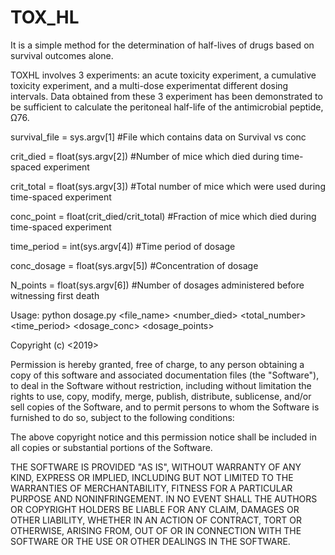 # TOX_HL
 It is a simple method for the determination of half-lives of drugs based on survival outcomes alone.
 
TOXHL involves 3 experiments: an acute toxicity experiment, a cumulative toxicity experiment, and a multi-dose experimentat different dosing intervals. Data obtained from these 3 experiment has been demonstrated to be sufficient to calculate the peritoneal half-life of the antimicrobial peptide, Ω76.

survival_file = sys.argv[1] #File which contains data on Survival vs conc

crit_died = float(sys.argv[2]) #Number of mice which died during time-spaced experiment

crit_total = float(sys.argv[3]) #Total number of mice which were used during time-spaced experiment

conc_point = float(crit_died/crit_total) #Fraction of mice which died during time-spaced experiment

time_period = int(sys.argv[4]) #Time period of dosage

conc_dosage = float(sys.argv[5]) #Concentration of dosage

N_points = float(sys.argv[6]) #Number of dosages administered before witnessing first death

Usage: python dosage.py <file_name> <number_died> <total_number> <time_period> <dosage_conc> <dosage_points>

Copyright (c) <2019> <Preetham Venkatesh>

Permission is hereby granted, free of charge, to any person obtaining a copy
of this software and associated documentation files (the "Software"), to deal
in the Software without restriction, including without limitation the rights
to use, copy, modify, merge, publish, distribute, sublicense, and/or sell
copies of the Software, and to permit persons to whom the Software is
furnished to do so, subject to the following conditions:

The above copyright notice and this permission notice shall be included in all
copies or substantial portions of the Software.

THE SOFTWARE IS PROVIDED "AS IS", WITHOUT WARRANTY OF ANY KIND, EXPRESS OR
IMPLIED, INCLUDING BUT NOT LIMITED TO THE WARRANTIES OF MERCHANTABILITY,
FITNESS FOR A PARTICULAR PURPOSE AND NONINFRINGEMENT. IN NO EVENT SHALL THE
AUTHORS OR COPYRIGHT HOLDERS BE LIABLE FOR ANY CLAIM, DAMAGES OR OTHER
LIABILITY, WHETHER IN AN ACTION OF CONTRACT, TORT OR OTHERWISE, ARISING FROM,
OUT OF OR IN CONNECTION WITH THE SOFTWARE OR THE USE OR OTHER DEALINGS IN THE
SOFTWARE.

